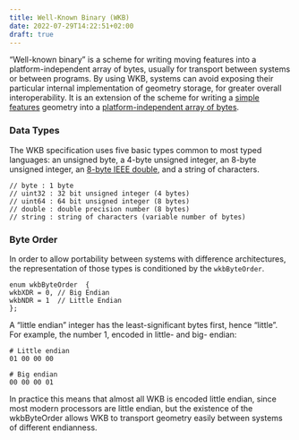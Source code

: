 ```yaml
---
title: Well-Known Binary (WKB)
date: 2022-07-29T14:22:51+02:00
draft: true
---
```


“Well-known binary” is a scheme for writing moving features into a platform-independent array of bytes, usually for transport between systems or between programs. By using WKB, systems can avoid exposing their particular internal implementation of geometry storage, for greater overall interoperability. It is an extension of the scheme for writing a [simple features](https://en.wikipedia.org/wiki/Simple_Features) geometry into a [platform-independent array of bytes](https://libgeos.org/specifications/wkb/).

### Data Types

The WKB specification uses five basic types common to most typed languages: an unsigned byte, a 4-byte unsigned integer, an 8-byte unsigned integer, an [8-byte IEEE double](https://en.wikipedia.org/wiki/Double-precision_floating-point_format), and a string of characters.

```
// byte : 1 byte
// uint32 : 32 bit unsigned integer (4 bytes)
// uint64 : 64 bit unsigned integer (8 bytes)
// double : double precision number (8 bytes)
// string : string of characters (variable number of bytes)
```

### Byte Order

In order to allow portability between systems with difference architectures, the representation of those types is conditioned by the `wkbByteOrder`.

```
enum wkbByteOrder  {
wkbXDR = 0, // Big Endian
wkbNDR = 1  // Little Endian
};
```

A “little endian” integer has the least-significant bytes first, hence “little”. For example, the number 1, encoded in little- and big- endian:

```
# Little endian
01 00 00 00

# Big endian
00 00 00 01
```

In practice this means that almost all WKB is encoded little endian, since most modern processors are little endian, but the existence of the wkbByteOrder allows WKB to transport geometry easily between systems of different endianness.


